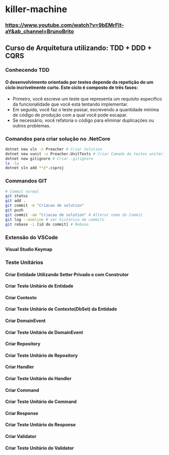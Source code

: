 # killer-machine
### https://www.youtube.com/watch?v=9bEMrFIt-aY&ab_channel=BrunoBrito

## Curso de Arquitetura utilizando: TDD + DDD + CQRS

### Conhecendo TDD
#### O desenvolvimento orientado por testes depende da repetição de um ciclo incrivelmente curto. Este ciclo é composto de três fases:

- Primeiro, você escreve um teste que representa um requisito específico da funcionalidade que você está tentando implementar.
- Em seguida, você faz o teste passar, escrevendo a quantidade mínima de código de produção com a qual você pode escapar.
- Se necessário, você refatoria o código para eliminar duplicações ou outros problemas.

### Comandos para criar solução no .NetCore
```sh
dotnet new sln -n Preacher # Criar Solution
dotnet new xunit -n Preacher.UnitTests # Criar Camada de testes unitários
dotnet new gitignore # Criar .gitignore
ls -la
dotnet sln add **/*.csproj
```
### Commandos GIT
``` sh
# Commit normal
git status
git add .
git commit -m "Criacao de solution"
git push
git commit -am "Criacao de solution" # Alterar nome do Commit
git log --oneline # ver histórico de commits
git rebase -i [id do commit] # Rebase
```
### Extensão do VSCode
#### Visual Studio Keymap
 
### Teste Unitários

#### Criar Entidade Utilizando Setter Privado e com Construtor
#### Criar Teste Unitário de Entidade

#### Criar Contexto
#### Criar Teste Unitário de Contexto(DbSet<Entidade>) da Entidade

#### Criar DomainEvent
#### Criar Teste Unitário de DomainEvent

#### Criar Repository
#### Criar Teste Unitário de Repository

#### Criar Handler
#### Criar Teste Unitário do Handler

#### Criar Command
#### Criar Teste Unitário do Command

#### Criar Response
#### Criar Teste Unitário do Response

#### Criar Validator
#### Criar Teste Unitário do Validator
